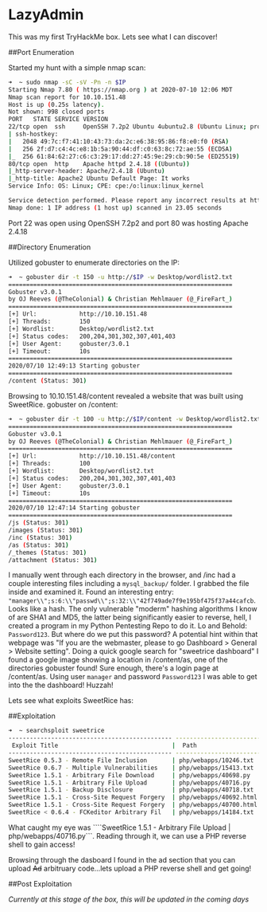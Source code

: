 # LazyAdmin

This was my first TryHackMe box. Lets see what I can discover!

##Port Enumeration

Started my hunt with a simple nmap scan:

```bash
➜  ~ sudo nmap -sC -sV -Pn -n $IP
Starting Nmap 7.80 ( https://nmap.org ) at 2020-07-10 12:06 MDT
Nmap scan report for 10.10.151.48
Host is up (0.25s latency).
Not shown: 998 closed ports
PORT   STATE SERVICE VERSION
22/tcp open  ssh     OpenSSH 7.2p2 Ubuntu 4ubuntu2.8 (Ubuntu Linux; protocol 2.0)
| ssh-hostkey: 
|   2048 49:7c:f7:41:10:43:73:da:2c:e6:38:95:86:f8:e0:f0 (RSA)
|   256 2f:d7:c4:4c:e8:1b:5a:90:44:df:c0:63:8c:72:ae:55 (ECDSA)
|_  256 61:84:62:27:c6:c3:29:17:dd:27:45:9e:29:cb:90:5e (ED25519)
80/tcp open  http    Apache httpd 2.4.18 ((Ubuntu))
|_http-server-header: Apache/2.4.18 (Ubuntu)
|_http-title: Apache2 Ubuntu Default Page: It works
Service Info: OS: Linux; CPE: cpe:/o:linux:linux_kernel

Service detection performed. Please report any incorrect results at https://nmap.org/submit/ .
Nmap done: 1 IP address (1 host up) scanned in 23.05 seconds
```

Port 22 was open using OpenSSH 7.2p2 and port 80 was hosting Apache 2.4.18

##Directory Enumeration

Utilized gobuster to enumerate directories on the IP:

```bash
➜  ~ gobuster dir -t 150 -u http://$IP -w Desktop/wordlist2.txt
===============================================================
Gobuster v3.0.1
by OJ Reeves (@TheColonial) & Christian Mehlmauer (@_FireFart_)
===============================================================
[+] Url:            http://10.10.151.48
[+] Threads:        150
[+] Wordlist:       Desktop/wordlist2.txt
[+] Status codes:   200,204,301,302,307,401,403
[+] User Agent:     gobuster/3.0.1
[+] Timeout:        10s
===============================================================
2020/07/10 12:49:13 Starting gobuster
===============================================================
/content (Status: 301)
```

Browsing to 10.10.151.48/content revealed a website that was built using SweetRice. 
gobuster on /content:
```bash
➜  ~ gobuster dir -t 100 -u http://$IP/content -w Desktop/wordlist2.txt 
===============================================================
Gobuster v3.0.1
by OJ Reeves (@TheColonial) & Christian Mehlmauer (@_FireFart_)
===============================================================
[+] Url:            http://10.10.151.48/content
[+] Threads:        100
[+] Wordlist:       Desktop/wordlist2.txt
[+] Status codes:   200,204,301,302,307,401,403
[+] User Agent:     gobuster/3.0.1
[+] Timeout:        10s
===============================================================
2020/07/10 12:47:14 Starting gobuster
===============================================================
/js (Status: 301)
/images (Status: 301)
/inc (Status: 301)
/as (Status: 301)
/_themes (Status: 301)
/attachment (Status: 301)
```

I manually went through each directory in the browser, and /inc had a couple interesting files including a ```mysql_backup/``` folder. I grabbed the file inside and examined it. Found an interesting entry: ```"manager\\";s:6:\\"passwd\\";s:32:\\"42f749ade7f9e195bf475f37a44cafcb```. Looks like a hash. The only vulnerable "moderm" hashing algorithms I know of are SHA1 and MD5, the latter being significantly easier to reverse, hell, I created a program in my Python Pentesting Repo to do it. Lo and Behold: ```Password123```. But where do we put this password? A potential hint within that webpage was "If you are the webmaster, please to go Dashboard > General > Website setting". Doing a quick google search for "sweetrice dashboard" I found a google image showing a location in /content/as, one of the directories gobuster found!  Sure enough, there's a login page at /content/as. Using user ```manager``` and password ```Password123``` I was able to get into the the dashboard! Huzzah!

Lets see what exploits SweetRice has:

##Exploitation

```bash
➜  ~ searchsploit sweetrice
---------------------------------------------- ---------------------------------
 Exploit Title                                |  Path
---------------------------------------------- ---------------------------------
SweetRice 0.5.3 - Remote File Inclusion       | php/webapps/10246.txt
SweetRice 0.6.7 - Multiple Vulnerabilities    | php/webapps/15413.txt
SweetRice 1.5.1 - Arbitrary File Download     | php/webapps/40698.py
SweetRice 1.5.1 - Arbitrary File Upload       | php/webapps/40716.py
SweetRice 1.5.1 - Backup Disclosure           | php/webapps/40718.txt
SweetRice 1.5.1 - Cross-Site Request Forgery  | php/webapps/40692.html
SweetRice 1.5.1 - Cross-Site Request Forgery  | php/webapps/40700.html
SweetRice < 0.6.4 - FCKeditor Arbitrary Fil   | php/webapps/14184.txt
```

What caught my eye was ````SweetRice 1.5.1 - Arbitrary File Upload       | php/webapps/40716.py```. Reading through it, we can use a PHP reverse shell to gain access!

Browsing through the dasboard I found in the ad section that you can upload ~~Ad~~ arbitruary code...lets upload a PHP reverse shell and get going!

##Post Exploitation

*Currently at this stage of the box, this will be updated in the coming days*